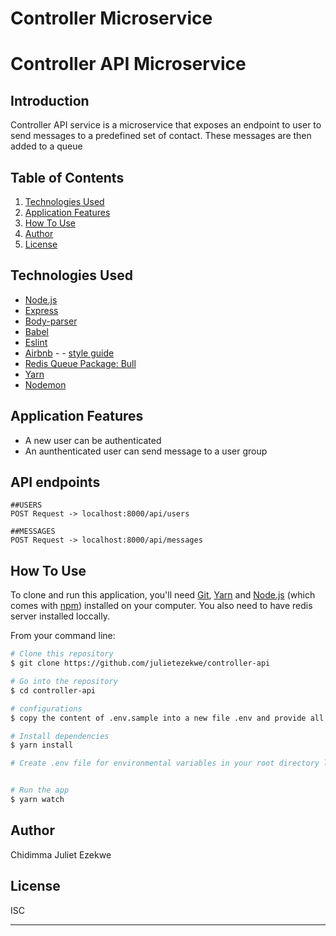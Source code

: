# Controller Microservice

# Controller API Microservice

## Introduction
Controller API service is a microservice that exposes an endpoint to user to send messages to a predefined set of contact. These messages are then added to a queue

## Table of Contents
1. <a href="#tech-stack-used">Technologies Used</a>
2. <a href="#application-features">Application Features</a>
3. <a href="#how-to-use">How To Use</a>
4. <a href="#author">Author</a>
4. <a href="#license">License</a>


## Technologies Used

- [Node.js](https://nodejs.org/)
- [Express](https://expressjs.com/)
- [Body-parser](https://www.npmjs.com/package/body-parser)
- [Babel](https://babeljs.io) 
- [Eslint](https://eslint.org/)
- [Airbnb](https://www.npmjs.com/package/eslint-config-airbnb) - - [style guide](https://github.com/airbnb/javascript)
- [Redis Queue Package: Bull](https://www.npmjs.com/package/bull)
- [Yarn](https://redis.io/)
- [Nodemon](https://www.npmjs.com/package/nodemon)

## Application Features

* A new user can be authenticated
* An aunthenticated user can send message to a user group

## API endpoints
```
##USERS
POST Request -> localhost:8000/api/users

##MESSAGES
POST Request -> localhost:8000/api/messages

```
## How To Use

To clone and run this application, you'll need [Git](https://git-scm.com), [Yarn](https://yarnpkg.com/en/docs/install) and [Node.js](https://nodejs.org/en/download/) 
(which comes with [npm](http://npmjs.com)) installed on your computer. You also need to have redis server installed loccally.

From your command line:

```bash
# Clone this repository
$ git clone https://github.com/julietezekwe/controller-api

# Go into the repository
$ cd controller-api

# configurations
$ copy the content of .env.sample into a new file .env and provide all the needed variables

# Install dependencies
$ yarn install

# Create .env file for environmental variables in your root directory like the .env.example file


# Run the app
$ yarn watch
```

## Author

Chidimma Juliet Ezekwe

## License

ISC

---
